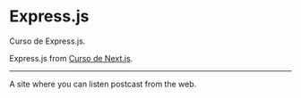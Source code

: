# Express.js
Curso de Express.js.

Express.js from [Curso de Next.js](https://platzi.com/clases/next-js/).

---

A site where you can listen postcast from the web.
